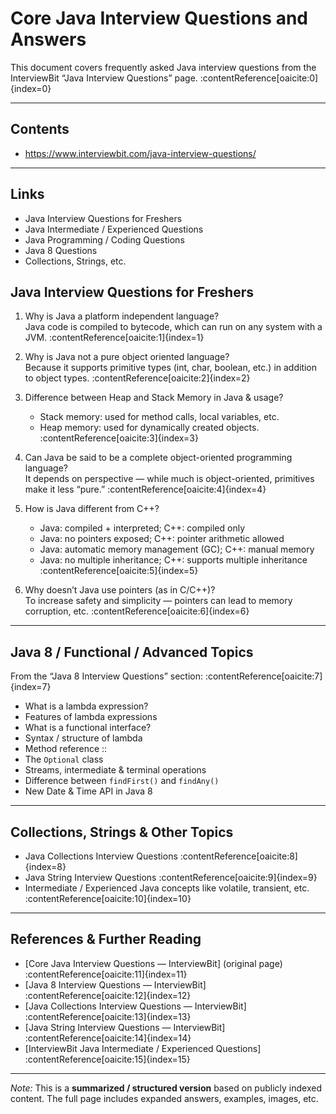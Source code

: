 # Core Java Interview Questions and Answers  

This document covers frequently asked Java interview questions from the InterviewBit “Java Interview Questions” page. :contentReference[oaicite:0]{index=0}  

---

## Contents

- https://www.interviewbit.com/java-interview-questions/

---

## Links

- Java Interview Questions for Freshers  
- Java Intermediate / Experienced Questions  
- Java Programming / Coding Questions  
- Java 8 Questions  
- Collections, Strings, etc. 

## Java Interview Questions for Freshers

1. Why is Java a platform independent language?  
   Java code is compiled to bytecode, which can run on any system with a JVM. :contentReference[oaicite:1]{index=1}  

2. Why is Java not a pure object oriented language?  
   Because it supports primitive types (int, char, boolean, etc.) in addition to object types. :contentReference[oaicite:2]{index=2}  

3. Difference between Heap and Stack Memory in Java & usage?  
   - Stack memory: used for method calls, local variables, etc.  
   - Heap memory: used for dynamically created objects. :contentReference[oaicite:3]{index=3}  

4. Can Java be said to be a complete object-oriented programming language?  
   It depends on perspective — while much is object-oriented, primitives make it less “pure.” :contentReference[oaicite:4]{index=4}  

5. How is Java different from C++?  
   - Java: compiled + interpreted; C++: compiled only  
   - Java: no pointers exposed; C++: pointer arithmetic allowed  
   - Java: automatic memory management (GC); C++: manual memory  
   - Java: no multiple inheritance; C++: supports multiple inheritance :contentReference[oaicite:5]{index=5}  

6. Why doesn’t Java use pointers (as in C/C++)?  
   To increase safety and simplicity — pointers can lead to memory corruption, etc. :contentReference[oaicite:6]{index=6}  

---

## Java 8 / Functional / Advanced Topics  

From the “Java 8 Interview Questions” section: :contentReference[oaicite:7]{index=7}  

- What is a lambda expression?  
- Features of lambda expressions  
- What is a functional interface?  
- Syntax / structure of lambda  
- Method reference ::  
- The `Optional` class  
- Streams, intermediate & terminal operations  
- Difference between `findFirst()` and `findAny()`  
- New Date & Time API in Java 8  

---

## Collections, Strings & Other Topics  

- Java Collections Interview Questions :contentReference[oaicite:8]{index=8}  
- Java String Interview Questions :contentReference[oaicite:9]{index=9}  
- Intermediate / Experienced Java concepts like volatile, transient, etc. :contentReference[oaicite:10]{index=10}  

---

## References & Further Reading  

- [Core Java Interview Questions — InterviewBit] (original page) :contentReference[oaicite:11]{index=11}  
- [Java 8 Interview Questions — InterviewBit] :contentReference[oaicite:12]{index=12}  
- [Java Collections Interview Questions — InterviewBit] :contentReference[oaicite:13]{index=13}  
- [Java String Interview Questions — InterviewBit] :contentReference[oaicite:14]{index=14}  
- [InterviewBit Java Intermediate / Experienced Questions] :contentReference[oaicite:15]{index=15}  

---

*Note:* This is a **summarized / structured version** based on publicly indexed content. The full page includes expanded answers, examples, images, etc.

